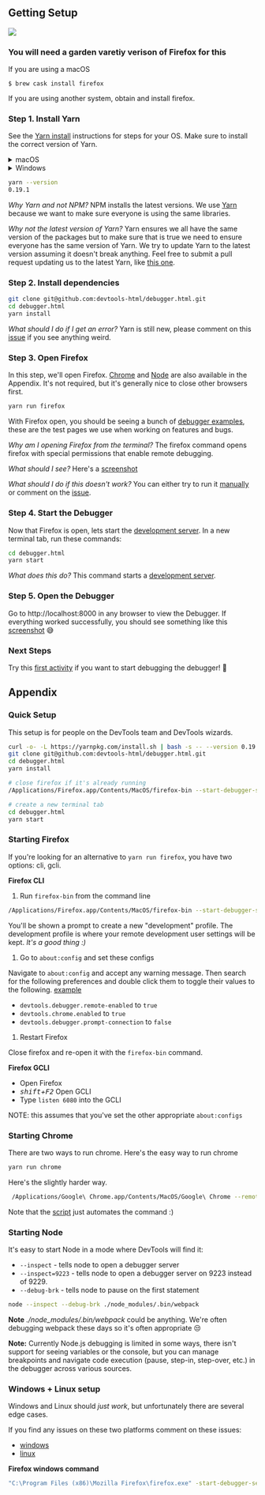 ## Getting Setup

![][debugger-intro-gif]

### You will need a garden varetiy verison of Firefox for this

If you are using a macOS

```$ brew cask install firefox```

If you are using another system, obtain and install firefox.

### Step 1. Install Yarn

See the [Yarn install][yarn-install] instructions for steps for your OS. Make sure to install the correct version of Yarn.

<details>
<summary>macOS</summary>
```bash
brew install yarn
```
</details>

<details>
<summary>Windows</summary>
[Download Installer](https://yarnpkg.com/latest.msi)
</details>

```bash
yarn --version
0.19.1
```

*Why Yarn and not NPM?*
NPM installs the latest versions. We use [Yarn][yarn] because we want to make sure everyone is using the same libraries.

*Why not the latest version of Yarn?*
Yarn ensures we all have the same version of the packages but to make sure that is true we need to ensure everyone has the same version of Yarn.  We try to update Yarn to the latest version assuming it doesn't break anything.  Feel free to submit a pull request updating us to the latest Yarn, like [this one][yarn-update].

### Step 2. Install dependencies

```bash
git clone git@github.com:devtools-html/debugger.html.git
cd debugger.html
yarn install
```

*What should I do if I get an error?*
Yarn is still new, please comment on this [issue][yarn-issue] if you see anything weird.

### Step 3. Open Firefox

In this step, we'll open Firefox. [Chrome](#starting-chrome) and [Node](#starting-node) are also available in the Appendix. It's not required, but it's generally nice to close other browsers first.

```bash
yarn run firefox
```

With Firefox open, you should be seeing a bunch of [debugger examples][debugger-examples], these are the test pages we use when working on features and bugs.

*Why am I opening Firefox from the terminal?*
The firefox command opens firefox with special permissions that enable remote debugging.

*What should I see?*
Here's a [screenshot](https://cloud.githubusercontent.com/assets/2134/22162568/141de234-df04-11e6-9b86-77dd25822750.png)

*What should I do if this doesn't work?*
You can either try to run it [manually](#starting-firefox) or comment on the [issue][yarn-run-firefox-fails].

### Step 4. Start the Debugger

Now that Firefox is open, lets start the [development server][dev-server]. In a new terminal tab, run these commands:

```bash
cd debugger.html
yarn start
```

*What does this do?*
This command starts a [development server][dev-server].

### Step 5. Open the Debugger

Go to http://localhost:8000 in any browser to view the Debugger. If everything worked successfully, you should see something like this [screenshot](https://cloud.githubusercontent.com/assets/2134/22162697/913777b2-df04-11e6-9150-f6ad676c31ef.png) :sweat_smile:

### Next Steps

Try this [first activity][first-activity] if you want to start debugging the debugger! :clap:

## Appendix

### Quick Setup

This setup is for people on the DevTools team and DevTools wizards.

```bash
curl -o- -L https://yarnpkg.com/install.sh | bash -s -- --version 0.19.1
git clone git@github.com:devtools-html/debugger.html.git
cd debugger.html
yarn install

# close firefox if it's already running
/Applications/Firefox.app/Contents/MacOS/firefox-bin --start-debugger-server 6080 -P development

# create a new terminal tab
cd debugger.html
yarn start
```

### Starting Firefox

If you're looking for an alternative to `yarn run firefox`, you have two options: cli, gcli.

**Firefox CLI**

1. Run `firefox-bin` from the command line
```bash
/Applications/Firefox.app/Contents/MacOS/firefox-bin --start-debugger-server 6080 -P development
```

You'll be shown a prompt to create a new "development" profile. The development profile is where your remote development user settings will be kept. *It's a good thing :)*

1. Go to `about:config` and set these configs

Navigate to `about:config` and accept any warning message. Then search for the following preferences and double click them to toggle their values to the following. [example](http://g.recordit.co/3VsHIooZ9q.gif)

* `devtools.debugger.remote-enabled` to `true`
* `devtools.chrome.enabled` to `true`
* `devtools.debugger.prompt-connection` to `false`

1. Restart Firefox

Close firefox and re-open it with the `firefox-bin` command.

**Firefox GCLI**

* Open Firefox
* *<kbd>shift</kbd>+<kbd>F2</kbd>* Open GCLI
* Type `listen 6080` into the GCLI

NOTE: this assumes that you've set the other appropriate `about:configs`

### Starting Chrome

There are two ways to run chrome. Here's the easy way to run chrome

```bash
yarn run chrome
```

Here's the slightly harder way.

```bash
 /Applications/Google\ Chrome.app/Contents/MacOS/Google\ Chrome --remote-debugging-port=9222 --no-first-run --user-data-dir=/tmp/chrome-dev-profile
```

Note that the [script](https://github.com/devtools-html/devtools-core/blob/master/packages/devtools-launchpad/bin/chrome-driver.js) just automates the command :)

### Starting Node

It's easy to start Node in a mode where DevTools will find it:

* `--inspect` - tells node to open a debugger server
* `--inspect=9223` - tells node to open a debugger server on 9223 instead of 9229.
* `--debug-brk` - tells node to pause on the first statement

```bash
node --inspect --debug-brk ./node_modules/.bin/webpack
```

**Note** *./node_modules/.bin/webpack* could be anything. We're often debugging webpack these days so it's often appropriate :unamused:

**Note:** Currently Node.js debugging is limited in some ways, there isn't support for seeing variables or the console, but you can manage breakpoints and navigate code execution (pause, step-in, step-over, etc.) in the debugger across various sources.

### Windows + Linux setup

Windows and Linux should *just work*, but unfortunately there are several edge cases.

If you find any issues on these two platforms comment on these issues:
* [windows][windows-issue]
* [linux][linux-issue]

**Firefox windows command**

```bash
"C:\Program Files (x86)\Mozilla Firefox\firefox.exe" -start-debugger-server 6080 -P development
```

[debugger-intro-gif]:http://g.recordit.co/WjHZaXKifZ.gif
[debugger-examples]:https://devtools-html.github.io/debugger-examples/
[yarn-run-firefox-fails]:https://github.com/devtools-html/debugger.html/issues/1341
[linux-issue]:https://github.com/devtools-html/debugger.html/issues/1082
[windows-issue]:https://github.com/devtools-html/debugger.html/issues/1248
[yarn-issue]:https://github.com/devtools-html/debugger.html/issues/1216
[yarn-update]:https://github.com/devtools-html/debugger.html/pull/1483
[yarn]:https://yarnpkg.com
[yarn-install]:https://yarnpkg.com/en/docs/install
[dev-server]:https://github.com/devtools-html/devtools-core/blob/master/packages/devtools-launchpad/README.md#dev-server
[first-activity]:./debugging-the-debugger.md
